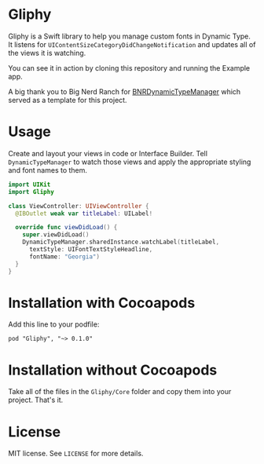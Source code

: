 # Gliphy
Gliphy is a Swift library to help you manage custom fonts in Dynamic Type. It listens for `UIContentSizeCategoryDidChangeNotification` and updates all of the views it is watching.

You can see it in action by cloning this repository and running the Example app.

A big thank you to Big Nerd Ranch for [BNRDynamicTypeManager](https://github.com/bignerdranch/BNRDynamicTypeManager) which served as a template for this project.

# Usage
Create and layout your views in code or Interface Builder. Tell `DynamicTypeManager` to watch those views and apply the appropriate styling and font names to them.

```swift
import UIKit
import Gliphy

class ViewController: UIViewController {
  @IBOutlet weak var titleLabel: UILabel!

  override func viewDidLoad() {
    super.viewDidLoad()
    DynamicTypeManager.sharedInstance.watchLabel(titleLabel,
      textStyle: UIFontTextStyleHeadline,
      fontName: "Georgia")
  }
}
```

# Installation with Cocoapods
Add this line to your podfile:

    pod "Gliphy", "~> 0.1.0"

# Installation without Cocoapods
Take all of the files in the `Gliphy/Core` folder and copy them into your project. That's it.

# License
MIT license. See `LICENSE` for more details.
